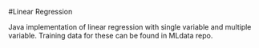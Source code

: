 #Linear Regression

Java implementation of linear regression with single variable and multiple variable.
Training data for these can be found in MLdata repo.
